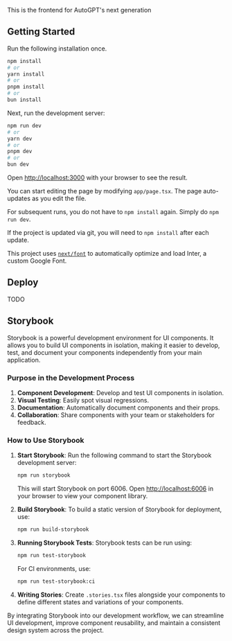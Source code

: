 This is the frontend for AutoGPT's next generation

## Getting Started

Run the following installation once.

```bash
npm install
# or
yarn install
# or
pnpm install
# or
bun install
```

Next, run the development server:

```bash
npm run dev
# or
yarn dev
# or
pnpm dev
# or
bun dev
```

Open [http://localhost:3000](http://localhost:3000) with your browser to see the result.

You can start editing the page by modifying `app/page.tsx`. The page auto-updates as you edit the file.

For subsequent runs, you do not have to `npm install` again. Simply do `npm run dev`.

If the project is updated via git, you will need to `npm install` after each update.

This project uses [`next/font`](https://nextjs.org/docs/basic-features/font-optimization) to automatically optimize and load Inter, a custom Google Font.

## Deploy

TODO



## Storybook

Storybook is a powerful development environment for UI components. It allows you to build UI components in isolation, making it easier to develop, test, and document your components independently from your main application.

### Purpose in the Development Process

1. **Component Development**: Develop and test UI components in isolation.
2. **Visual Testing**: Easily spot visual regressions.
3. **Documentation**: Automatically document components and their props.
4. **Collaboration**: Share components with your team or stakeholders for feedback.

### How to Use Storybook

1. **Start Storybook**:
   Run the following command to start the Storybook development server:

   ```bash
   npm run storybook
   ```

   This will start Storybook on port 6006. Open [http://localhost:6006](http://localhost:6006) in your browser to view your component library.

2. **Build Storybook**:
   To build a static version of Storybook for deployment, use:

   ```bash
   npm run build-storybook
   ```

3. **Running Storybook Tests**:
   Storybook tests can be run using:

   ```bash
   npm run test-storybook
   ```

   For CI environments, use:

   ```bash
   npm run test-storybook:ci
   ```

4. **Writing Stories**:
   Create `.stories.tsx` files alongside your components to define different states and variations of your components.

By integrating Storybook into our development workflow, we can streamline UI development, improve component reusability, and maintain a consistent design system across the project.
